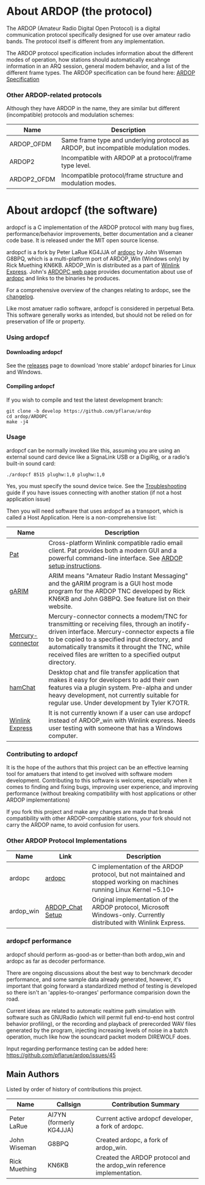 # About ARDOP (the protocol)

The ARDOP (Amateur Radio Digital Open Protocol) is a digital communication protocol specifically designed for use over amateur radio bands. The protocol itself is different from any implementation.

The ARDOP protocol specification includes information about the different modes of operation, how stations should automatically excahnge information in an ARQ session, general modem behavior, and a list of the different frame types. The ARDOP specification can be found here: [ARDOP Specification](https://ardop.groups.io/g/users/files/ARDOP%20Specification.pdf)


### Other ARDOP-related protocols
Although they have ARDOP in the name, they are similar but different (incompatible) protocols and modulation schemes:

| Name | Description |
|------|-------------|
|ARDOP_OFDM | Same frame type and underlying protocol as ARDOP, but incompatible modulation modes. |
|ARDOP2     | Incompatible with ARDOP at a protocol/frame type level. |
|ARDOP2_OFDM | Incompatible protocol/frame structure and modulation modes. |

# About ardopcf (the software)

ardopcf is a C implementation of the ARDOP protocol with many bug fixes, performance/behavior improvements, better documentation and a cleaner code base. It is released under the MIT open source license.

ardopcf is a fork by Peter LaRue KG4JJA of [ardopc](https://github.com/g8bpq/ardop) by John Wiseman G8BPQ, which is a multi-platform port of ARDOP_Win (Windows only) by Rick Muething KN6KB.  ARDOP_Win is distributed as a part of [Winlink Express](https://winlink.org/WinlinkExpress).  John's [ARDOPC web page](https://www.cantab.net/users/john.wiseman/Documents/ARDOPC.html) provides documentation about use of [ardopc](https://github.com/g8bpq/ardop) and links to the binaries he produces.

For a comprehensive overview of the changes relating to ardopc, see the [changelog](changelog.md).

Like most amatuer radio software, ardopcf is considered in perpetual Beta. This software generally works as intended, but should not be relied on for preservation of life or property.

### Using ardopcf

#### Downloading ardopcf

See the [releases](https://github.com/pflarue/ardop/releases) page to download 'more stable' ardopcf binaries for Linux and Windows.

#### Compiling ardopcf

If you wish to compile and test the latest development branch:
```
git clone -b develop https://github.com/pflarue/ardop
cd ardop/ARDOPC
make -j4
```

### Usage

ardopcf can be normally invoked like this, assuming you are using an external sound card device like a SignaLink USB or a DigiRig, or a radio's built-in sound card:

`./ardopcf 8515 plughw:1,0 plughw:1,0`

Yes, you must specify the sound device twice. See the [Troubleshooting](Troubleshooting.md) guide if you have issues connecting with another station (if not a host application issue)

Then you will need software that uses ardopcf as a transport, which is called a Host Application. Here is a non-comprehensive list:

| Name | Description |
|------|-------------|
| [Pat](https://getpat.io/) | Cross-platform Winlink compatible radio email client. Pat provides both a modern GUI and a powerful command-line interface. See [ARDOP setup instructions](https://github.com/la5nta/pat/wiki/ARDOP). |
| [gARIM](https://www.whitemesa.net/garim/garim.html) | ARIM means "Amateur Radio Instant Messaging" and the gARIM program is a GUI host mode program for the ARDOP TNC developed by Rick KN6KB and John G8BPQ. See feature list on their website.|
| [Mercury-connector](https://github.com/Rhizomatica/mercury-connector) | Mercury-connector connects a modem/TNC for transmitting or receiving files, through an inotify-driven interface. Mercury-connector expects a file to be copied to a specified input directory, and automatically transmits it throught the TNC, while received files are written to a specified output directory. |
| [hamChat](https://github.com/Dinsmoor/hamChat) | Desktop chat and file transfer application that makes it easy for developers to add their own features via a plugin system. Pre-alpha and under heavy development, not currently suitable for regular use. Under development by Tyler K7OTR. |
| [Winlink Express](https://winlink.org/WinlinkExpress) | It is not currently known if a user can use ardopcf instead of ARDOP_win with Winlink express. Needs user testing with someone that has a Windows computer. |



### Contributing to ardopcf

It is the hope of the authors that this project can be an effective learning tool for amatuers that intend to get involved with software modem development. Contributing to this software is welcome, especially when it comes to finding and fixing bugs, improving user experience, and improving performance (without breaking compatibility with host applications or other ARDOP implementations)

If you fork this project and make any changes are made that break compatibility with other ARDOP-compatible stations, your fork should not carry the ARDOP name, to avoid confusion for users.

### Other ARDOP Protocol Implementations

| Name | Link | Description |
|------|------|-------------|
| ardopc | [ardopc](https://github.com/g8bpq/ardop) | C implementation of the ARDOP protocol, but not maintained and stopped working on machines running Linux Kernel ~5.10+ |
| ardop_win | [ARDOP_Chat Setup](https://ardop.groups.io/g/users/files/ARDOP_Chat%20Setup%201.0.4.zip) | Original implementation of the ARDOP protocol, Microsoft Windows-only. Currently distributed with Winlink Express. |

### ardopcf performance

ardopcf should perform as-good-as or better-than both ardop_win and ardopc as far as decoder performance.

There are ongoing discussions about the best way to benchmark decoder performance, and some sample data already generated, however, it's important that going forward a standardized method of testing is developed so there isn't an 'apples-to-oranges' performance comparision down the road.

Current ideas are related to automatic realtime path simulation with software such as GNURadio (which will permit full end-to-end host control behavior profiling), or the recording and playback of prerecorded WAV files generated by the program, injecting increasing levels of noise in a batch operation, much like how the soundcard packet modem DIREWOLF does.

Input regarding performance testing can be added here: https://github.com/pflarue/ardop/issues/45


## Main Authors

Listed by order of history of contributions this project.

| Name | Callsign | Contribution Summary |
|------|----------|----------------------|
| Peter LaRue | AI7YN (formerly KG4JJA) | Current active ardopcf developer, a fork of ardopc.|
| John Wiseman | G8BPQ | Created ardopc, a fork of ardop_win. |
| Rick Muething | KN6KB | Created the ARDOP protocol and the ardop_win reference implementation.|